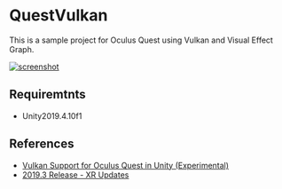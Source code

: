 # QuestVulkan

This is a sample project for Oculus Quest using Vulkan and Visual Effect Graph.

[![screenshot](http://img.youtube.com/vi/-TtlK6eY22I/0.jpg)](http://www.youtube.com/watch?v=-TtlK6eY22I)

## Requiremtnts

- Unity2019.4.10f1

## References

- [Vulkan Support for Oculus Quest in Unity (Experimental)](https://developer.oculus.com/blog/vulkan-support-for-oculus-quest-in-unity-experimental/)
- [2019.3 Release - XR Updates](https://forum.unity.com/threads/2019-3-release-xr-updates.821637/)

